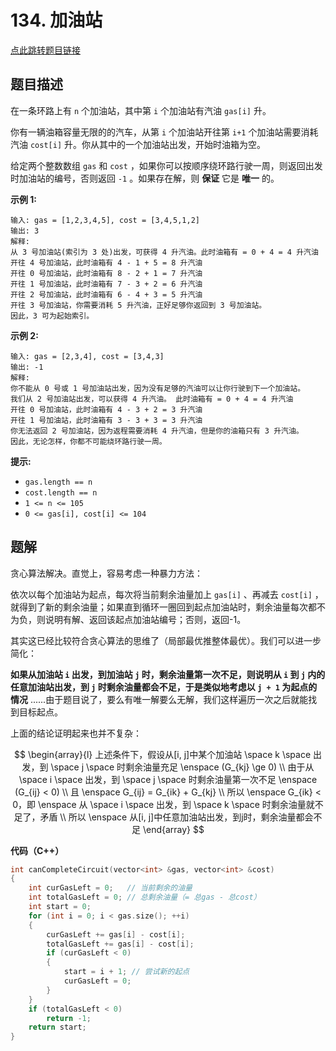 # 134. 加油站

[点此跳转题目链接](https://leetcode.cn/problems/gas-station/description/)

## 题目描述

在一条环路上有 `n` 个加油站，其中第 `i` 个加油站有汽油 `gas[i]` 升。

你有一辆油箱容量无限的的汽车，从第 `i` 个加油站开往第 `i+1` 个加油站需要消耗汽油 `cost[i]` 升。你从其中的一个加油站出发，开始时油箱为空。

给定两个整数数组 `gas` 和 `cost` ，如果你可以按顺序绕环路行驶一周，则返回出发时加油站的编号，否则返回 `-1` 。如果存在解，则 **保证** 它是 **唯一** 的。

 

**示例 1:**

```
输入: gas = [1,2,3,4,5], cost = [3,4,5,1,2]
输出: 3
解释:
从 3 号加油站(索引为 3 处)出发，可获得 4 升汽油。此时油箱有 = 0 + 4 = 4 升汽油
开往 4 号加油站，此时油箱有 4 - 1 + 5 = 8 升汽油
开往 0 号加油站，此时油箱有 8 - 2 + 1 = 7 升汽油
开往 1 号加油站，此时油箱有 7 - 3 + 2 = 6 升汽油
开往 2 号加油站，此时油箱有 6 - 4 + 3 = 5 升汽油
开往 3 号加油站，你需要消耗 5 升汽油，正好足够你返回到 3 号加油站。
因此，3 可为起始索引。
```

**示例 2:**

```
输入: gas = [2,3,4], cost = [3,4,3]
输出: -1
解释:
你不能从 0 号或 1 号加油站出发，因为没有足够的汽油可以让你行驶到下一个加油站。
我们从 2 号加油站出发，可以获得 4 升汽油。 此时油箱有 = 0 + 4 = 4 升汽油
开往 0 号加油站，此时油箱有 4 - 3 + 2 = 3 升汽油
开往 1 号加油站，此时油箱有 3 - 3 + 3 = 3 升汽油
你无法返回 2 号加油站，因为返程需要消耗 4 升汽油，但是你的油箱只有 3 升汽油。
因此，无论怎样，你都不可能绕环路行驶一周。
```

 

**提示:**

- `gas.length == n`
- `cost.length == n`
- `1 <= n <= 105`
- `0 <= gas[i], cost[i] <= 104`



## 题解

贪心算法解决。直觉上，容易考虑一种暴力方法：

依次以每个加油站为起点，每次将当前剩余油量加上 `gas[i]` 、再减去 `cost[i]` ，就得到了新的剩余油量；如果直到循环一圈回到起点加油站时，剩余油量每次都不为负，则说明有解、返回该起点加油站编号；否则，返回-1。

其实这已经比较符合贪心算法的思维了（局部最优推整体最优）。我们可以进一步简化：

**如果从加油站 `i` 出发，到加油站 `j` 时，剩余油量第一次不足，则说明从 `i` 到 `j` 内的任意加油站出发，到 `j` 时剩余油量都会不足，于是类似地考虑以 `j + 1` 为起点的情况** ......由于题目说了，要么有唯一解要么无解，我们这样遍历一次之后就能找到目标起点。

上面的结论证明起来也并不复杂：


$$
\begin{array}{l}
上述条件下，假设从[i, j]中某个加油站 \space k \space 出发，到 \space j \space 时剩余油量充足 \enspace (G_{kj} \ge 0) \\
由于从 \space i \space 出发，到 \space j \space 时剩余油量第一次不足 \enspace (G_{ij} < 0) \\
且 \enspace G_{ij} = G_{ik} + G_{kj} \\
所以 \enspace G_{ik} < 0，即 \enspace 从 \space i \space 出发，到 \space k \space 时剩余油量就不足了，矛盾 \\
所以 \enspace 从[i, j]中任意加油站出发，到j时，剩余油量都会不足
\end{array}
$$


**代码（C++）**

```cpp
int canCompleteCircuit(vector<int> &gas, vector<int> &cost)
{
    int curGasLeft = 0;   // 当前剩余的油量
    int totalGasLeft = 0; // 总剩余油量（= 总gas - 总cost）
    int start = 0;
    for (int i = 0; i < gas.size(); ++i)
    {
        curGasLeft += gas[i] - cost[i];
        totalGasLeft += gas[i] - cost[i];
        if (curGasLeft < 0)
        {
            start = i + 1; // 尝试新的起点
            curGasLeft = 0;
        }
    }
    if (totalGasLeft < 0)
        return -1;
    return start;
}
```

